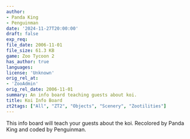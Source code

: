 ```yaml
---
author:
- Panda King
- Penguinman
date: '2024-11-27T20:00:00'
draft: false
exp_req:
file_date: 2006-11-01
file_size: 61.3 KB
game: Zoo Tycoon 2
has_author: true
languages:
license: 'Unknown'
orig_rel_at:
- 'ZooAdmin'
orig_rel_date: 2006-11-01
summary: An info board teaching guests about koi.
title: Koi Info Board
zt2tags: ["All", "ZT2", "Objects", "Scenery", "Zootilities"]
---
```

This info board will teach your guests about the koi. Recolored by Panda King and coded by Penguinman.
